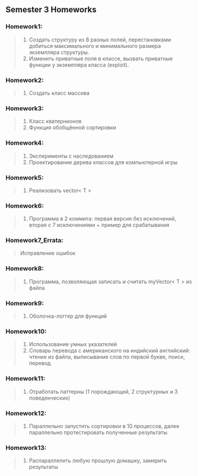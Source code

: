 ## Semester 3 Homeworks

 ### Homework1:
 >1. Создать структуру из 8 разных полей, перестановками добиться максимального и минимального размера экземпляра структуры.
 >2. Изменить приватные поля в классе, вызвать приватные функции у экземпляра класса (exploit).

 ### Homework2:
 >1. Создать класс массива

 ### Homework3:
 >1. Класс кватернионов
 >2. Функция обобщённой сортировки
 
 ### Homework4:
 >1. Эксперименты с наследованием
 >2. Проектирование дерева классов для компьютерной игры

 ### Homework5:
 >1. Реализовать vector< T >

 ### Homework6:
 >1. Программа в 2 коммита: первая версия без исключений, вторая с 7 исключениями + пример для срабатывания

 ### Homework7_Errata:
 > Исправление ошибок

 ### Homework8:
 > 1. Программа, позволяющая записать и считать myVector< T > из файла

 ### Homework9:
 > 1. Оболочка-логгер для функций
 
 ### Homework10:
 > 1. Использование умных указателей
 > 2. Словарь перевода с американского на индийский английский: чтение из файла, выписывание слов по первой букве, поиск, перевод
 
 ### Homework11:
 > 1. Отработать паттерны (1 порождающий, 2 структурных и 3 поведенческих)

 ### Homework12:
 > 1. Параллельно запустить сортировки в 10 процессов, далее параллельно протестировать полученные результаты

 ### Homework13:
 > 1. Распараллелить любую прошлую домашку, замерить результаты
 